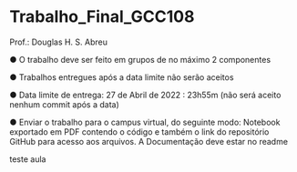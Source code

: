 # Trabalho_Final_GCC108
Prof.: Douglas H. S. Abreu

●	O trabalho deve ser feito em grupos de no máximo 2 componentes

●	Trabalhos entregues após a data limite não serão aceitos

●	Data limite de entrega: 27 de Abril de 2022 : 23h55m (não será aceito nenhum commit após a data)

●	Enviar o trabalho para o campus virtual, do seguinte modo: Notebook exportado em PDF contendo o código e também o link do repositório GitHub para acesso aos arquivos. A Documentação deve estar no readme

teste aula


